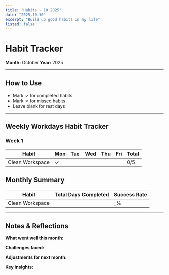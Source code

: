 ```yaml
---
title: "Habits - 10.2025"
date: "2025.10.10"
excerpt: "Build up good habits in my life"
listed: false
---
```


# Habit Tracker

**Month:** October
**Year:** 2025

---

## How to Use
- Mark ✓ for completed habits
- Mark ✗ for missed habits
- Leave blank for rest days

---

## Weekly Workdays Habit Tracker

### Week 1

| Habit | Mon | Tue | Wed | Thu | Fri | Total |
|-------|-----|-----|-----|-----|-----|-------|
| Clean Workspace | ✓ |  |  |  |  |  0/5 |

## Monthly Summary

| Habit | Total Days Completed | Success Rate |
|-------|---------------------|--------------|
| Clean Workspace |  | _% |
---

## Notes & Reflections

**What went well this month:**


**Challenges faced:**


**Adjustments for next month:**


**Key insights:**
